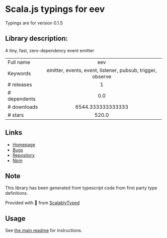 
# Scala.js typings for eev

Typings are for version 0.1.5

## Library description:
A tiny, fast, zero-dependency event emitter

|                    |                 |
| ------------------ | :-------------: |
| Full name          | eev |
| Keywords           | emitter, events, event, listener, pubsub, trigger, observe |
| # releases         | 1 |
| # dependents       | 0.0 |
| # downloads        | 6544.333333333333 |
| # stars            | 520.0 |

## Links
- [Homepage](https://github.com/chrisdavies/eev)
- [Bugs](https://github.com/chrisdavies/eev/issues)
- [Repository](https://github.com/chrisdavies/eev)
- [Npm](https://www.npmjs.com/package/eev)
    


## Note
This library has been generated from typescript code from first party type definitions.

Provided with :purple_heart: from [ScalablyTyped](https://github.com/oyvindberg/ScalablyTyped)

## Usage
See [the main readme](../../readme.md) for instructions.


